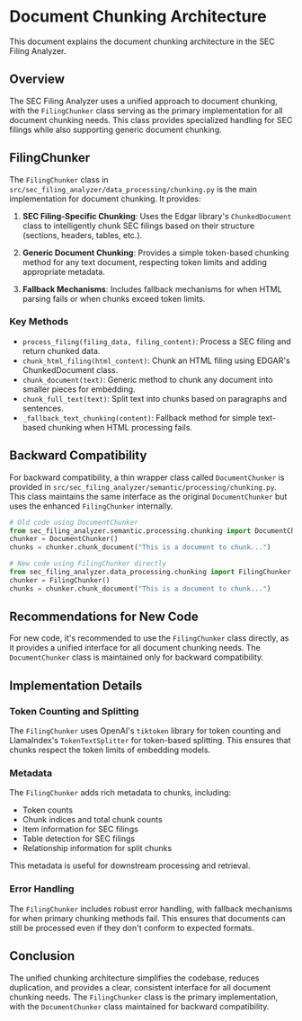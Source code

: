 # Document Chunking Architecture

This document explains the document chunking architecture in the SEC Filing Analyzer.

## Overview

The SEC Filing Analyzer uses a unified approach to document chunking, with the `FilingChunker` class serving as the primary implementation for all document chunking needs. This class provides specialized handling for SEC filings while also supporting generic document chunking.

## FilingChunker

The `FilingChunker` class in `src/sec_filing_analyzer/data_processing/chunking.py` is the main implementation for document chunking. It provides:

1. **SEC Filing-Specific Chunking**: Uses the Edgar library's `ChunkedDocument` class to intelligently chunk SEC filings based on their structure (sections, headers, tables, etc.).

2. **Generic Document Chunking**: Provides a simple token-based chunking method for any text document, respecting token limits and adding appropriate metadata.

3. **Fallback Mechanisms**: Includes fallback mechanisms for when HTML parsing fails or when chunks exceed token limits.

### Key Methods

- `process_filing(filing_data, filing_content)`: Process a SEC filing and return chunked data.
- `chunk_html_filing(html_content)`: Chunk an HTML filing using EDGAR's ChunkedDocument class.
- `chunk_document(text)`: Generic method to chunk any document into smaller pieces for embedding.
- `chunk_full_text(text)`: Split text into chunks based on paragraphs and sentences.
- `_fallback_text_chunking(content)`: Fallback method for simple text-based chunking when HTML processing fails.

## Backward Compatibility

For backward compatibility, a thin wrapper class called `DocumentChunker` is provided in `src/sec_filing_analyzer/semantic/processing/chunking.py`. This class maintains the same interface as the original `DocumentChunker` but uses the enhanced `FilingChunker` internally.

```python
# Old code using DocumentChunker
from sec_filing_analyzer.semantic.processing.chunking import DocumentChunker
chunker = DocumentChunker()
chunks = chunker.chunk_document("This is a document to chunk...")

# New code using FilingChunker directly
from sec_filing_analyzer.data_processing.chunking import FilingChunker
chunker = FilingChunker()
chunks = chunker.chunk_document("This is a document to chunk...")
```

## Recommendations for New Code

For new code, it's recommended to use the `FilingChunker` class directly, as it provides a unified interface for all document chunking needs. The `DocumentChunker` class is maintained only for backward compatibility.

## Implementation Details

### Token Counting and Splitting

The `FilingChunker` uses OpenAI's `tiktoken` library for token counting and LlamaIndex's `TokenTextSplitter` for token-based splitting. This ensures that chunks respect the token limits of embedding models.

### Metadata

The `FilingChunker` adds rich metadata to chunks, including:

- Token counts
- Chunk indices and total chunk counts
- Item information for SEC filings
- Table detection for SEC filings
- Relationship information for split chunks

This metadata is useful for downstream processing and retrieval.

### Error Handling

The `FilingChunker` includes robust error handling, with fallback mechanisms for when primary chunking methods fail. This ensures that documents can still be processed even if they don't conform to expected formats.

## Conclusion

The unified chunking architecture simplifies the codebase, reduces duplication, and provides a clear, consistent interface for all document chunking needs. The `FilingChunker` class is the primary implementation, with the `DocumentChunker` class maintained for backward compatibility.
